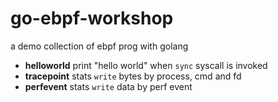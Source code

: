 # go-ebpf-workshop

a demo collection of ebpf prog with golang

- **helloworld** print "hello world" when `sync` syscall is invoked
- **tracepoint** stats `write` bytes by process, cmd and fd
- **perfevent** stats `write` data by perf event
